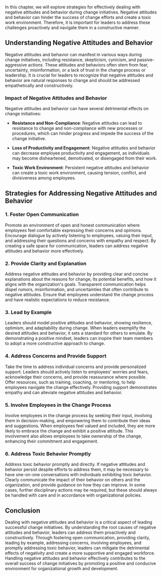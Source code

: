 
In this chapter, we will explore strategies for effectively dealing with negative attitudes and behavior during change initiatives. Negative attitudes and behavior can hinder the success of change efforts and create a toxic work environment. Therefore, it is important for leaders to address these challenges proactively and navigate them in a constructive manner.

Understanding Negative Attitudes and Behavior
---------------------------------------------

Negative attitudes and behavior can manifest in various ways during change initiatives, including resistance, skepticism, cynicism, and passive-aggressive actions. These attitudes and behaviors often stem from fear, uncertainty, misinformation, or a lack of trust in the change process or leadership. It is crucial for leaders to recognize that negative attitudes and behavior are natural responses to change and should be addressed empathetically and constructively.

### Impact of Negative Attitudes and Behavior

Negative attitudes and behavior can have several detrimental effects on change initiatives:

* **Resistance and Non-Compliance**: Negative attitudes can lead to resistance to change and non-compliance with new processes or procedures, which can hinder progress and impede the success of the change initiative.

* **Loss of Productivity and Engagement**: Negative attitudes and behavior can decrease employee productivity and engagement, as individuals may become disheartened, demotivated, or disengaged from their work.

* **Toxic Work Environment**: Persistent negative attitudes and behavior can create a toxic work environment, causing tension, conflict, and divisiveness among employees.

Strategies for Addressing Negative Attitudes and Behavior
---------------------------------------------------------

### 1. Foster Open Communication

Promote an environment of open and honest communication where employees feel comfortable expressing their concerns and opinions. Encourage dialogue by actively listening to employees, valuing their input, and addressing their questions and concerns with empathy and respect. By creating a safe space for communication, leaders can address negative attitudes and behavior more effectively.

### 2. Provide Clarity and Explanation

Address negative attitudes and behavior by providing clear and concise explanations about the reasons for change, its potential benefits, and how it aligns with the organization's goals. Transparent communication helps dispel rumors, misinformation, and uncertainties that often contribute to negative attitudes. Ensure that employees understand the change process and have realistic expectations to reduce resistance.

### 3. Lead by Example

Leaders should model positive attitudes and behavior, showing resilience, optimism, and adaptability during change. When leaders exemplify the desired attitudes and behavior, it sets a standard for others to emulate. By demonstrating a positive mindset, leaders can inspire their team members to adopt a more constructive approach to change.

### 4. Address Concerns and Provide Support

Take the time to address individual concerns and provide personalized support. Leaders should actively listen to employees' worries and fears, acknowledge their concerns, and provide reassurance where possible. Offer resources, such as training, coaching, or mentoring, to help employees navigate the change effectively. Providing support demonstrates empathy and can alleviate negative attitudes and behavior.

### 5. Involve Employees in the Change Process

Involve employees in the change process by seeking their input, involving them in decision-making, and empowering them to contribute their ideas and suggestions. When employees feel valued and included, they are more likely to embrace the change and exhibit a positive attitude. This involvement also allows employees to take ownership of the change, enhancing their commitment and engagement.

### 6. Address Toxic Behavior Promptly

Address toxic behavior promptly and directly. If negative attitudes and behavior persist despite efforts to address them, it may be necessary to have one-on-one conversations with individuals exhibiting toxic behavior. Clearly communicate the impact of their behavior on others and the organization, and provide guidance on how they can improve. In some cases, further disciplinary actions may be required, but these should always be handled with care and in accordance with organizational policies.

Conclusion
----------

Dealing with negative attitudes and behavior is a critical aspect of leading successful change initiatives. By understanding the root causes of negative attitudes and behavior, leaders can address them proactively and constructively. Through fostering open communication, providing clarity, leading by example, addressing concerns, involving employees, and promptly addressing toxic behavior, leaders can mitigate the detrimental effects of negativity and create a more supportive and engaged workforce. Handling negative attitudes and behavior effectively contributes to the overall success of change initiatives by promoting a positive and conducive environment for organizational growth and development.
